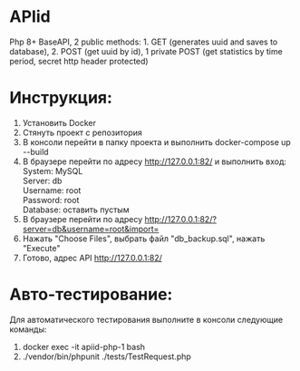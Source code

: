 # APIid
Php 8+ BaseAPI, 2 public methods: 1. GET (generates uuid and saves to database), 2. POST (get uuid by id), 1 private POST (get statistics by time period, secret http header protected)

# Инструкция:
1. Установить Docker
2. Стянуть проект с репозитория
3. В консоли перейти в папку проекта и выполнить docker-compose up --build
4. В браузере перейти по адресу http://127.0.0.1:82/ и выполнить вход:  
   System: MySQL  
   Server: db  
   Username: root  
   Password: root  
   Database: оставить пустым  
5. В браузере перейти по адресу http://127.0.0.1:82/?server=db&username=root&import=
6. Нажать "Choose Files", выбрать файл "db_backup.sql", нажать "Execute"
7. Готово, адрес API http://127.0.0.1:82/

# Авто-тестирование:
Для автоматического тестирования выполните в консоли следующие команды:
1.  docker exec -it apiid-php-1 bash
2. ./vendor/bin/phpunit ./tests/TestRequest.php








